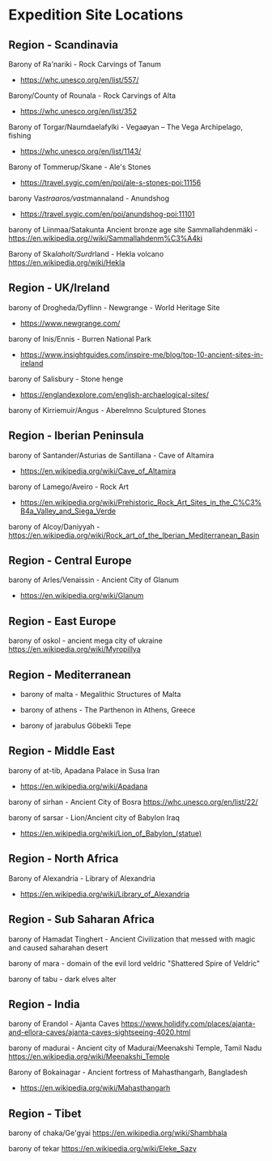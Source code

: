 # Expedition Site Locations

## Region - Scandinavia
Barony of Ra'nariki - Rock Carvings of Tanum
- https://whc.unesco.org/en/list/557/

Barony/County of Rounala - Rock Carvings of Alta
- https://whc.unesco.org/en/list/352

Barony of Torgar/Naumdaelafylki - Vegaøyan – The Vega Archipelago, fishing
- https://whc.unesco.org/en/list/1143/

Barony of Tommerup/Skane - Ale's Stones
- https://travel.sygic.com/en/poi/ale-s-stones-poi:11156

barony Va*straaros/va*stmannaland - Anundshog
- https://travel.sygic.com/en/poi/anundshog-poi:11101

barony of Liinmaa/Satakunta
Ancient bronze age site Sammallahdenmäki - https://en.wikipedia.org//wiki/Sammallahdenm%C3%A4ki

Barony of Ska*laholt/Surd*rland - Hekla volcano
https://en.wikipedia.org/wiki/Hekla

## Region - UK/Ireland

barony of Drogheda/Dyflinn - Newgrange - World Heritage Site
- https://www.newgrange.com/

barony of Inis/Ennis - Burren National Park
- https://www.insightguides.com/inspire-me/blog/top-10-ancient-sites-in-ireland

barony of Salisbury - Stone henge
- https://englandexplore.com/english-archaelogical-sites/

barony of Kirriemuir/Angus - Aberelmno Sculptured Stones

## Region - Iberian Peninsula

barony of Santander/Asturias de Santillana - Cave of Altamira
- https://en.wikipedia.org/wiki/Cave_of_Altamira

barony of Lamego/Aveiro - Rock Art
- https://en.wikipedia.org/wiki/Prehistoric_Rock_Art_Sites_in_the_C%C3%B4a_Valley_and_Siega_Verde

barony of Alcoy/Daniyyah - https://en.wikipedia.org/wiki/Rock_art_of_the_Iberian_Mediterranean_Basin

## Region - Central Europe

barony of Arles/Venaissin - Ancient City of Glanum
- https://en.wikipedia.org/wiki/Glanum

## Region - East Europe

barony of oskol - ancient mega city of ukraine
https://en.wikipedia.org/wiki/Myropillya

## Region - Mediterranean

- barony of malta - Megalithic Structures of Malta

- barony of athens - The Parthenon in Athens, Greece

- barony of jarabulus Göbekli Tepe

## Region - Middle East

barony of at-tib, Apadana Palace in Susa Iran
- https://en.wikipedia.org/wiki/Apadana

barony of sirhan - Ancient City of Bosra
https://whc.unesco.org/en/list/22/

barony of sarsar - Lion/Ancient city of Babylon Iraq
- https://en.wikipedia.org/wiki/Lion_of_Babylon_(statue)


## Region - North Africa

Barony of Alexandria - Library of Alexandria 
- https://en.wikipedia.org/wiki/Library_of_Alexandria

## Region - Sub Saharan Africa

barony of Hamadat Tinghert - Ancient Civilization that messed with magic and caused saharahan desert

barony of mara - domain of the evil lord veldric "Shattered Spire of Veldric"

barony of tabu - dark elves alter

## Region - India

barony of Erandol - Ajanta Caves
https://www.holidify.com/places/ajanta-and-ellora-caves/ajanta-caves-sightseeing-4020.html

barony of madurai - Ancient city of Madurai/Meenakshi Temple, Tamil Nadu
https://en.wikipedia.org/wiki/Meenakshi_Temple

Barony of Bokainagar - Ancient fortress of Mahasthangarh, Bangladesh
- https://en.wikipedia.org/wiki/Mahasthangarh


## Region - Tibet

barony of chaka/Ge'gyai
https://en.wikipedia.org/wiki/Shambhala

barony of tekar https://en.wikipedia.org/wiki/Eleke_Sazy